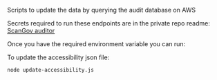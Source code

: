 Scripts to update the data by querying the audit database on AWS

Secrets required to run these endpoints are in the private repo readme: <a href="https://github.com/ScanGov/auditor?tab=readme-ov-file#getting-all-the data-for-homepages">ScanGov auditor</a>

Once you have the required environment variable you can run:

To update the accessibility json file:

```
node update-accessibility.js
```
